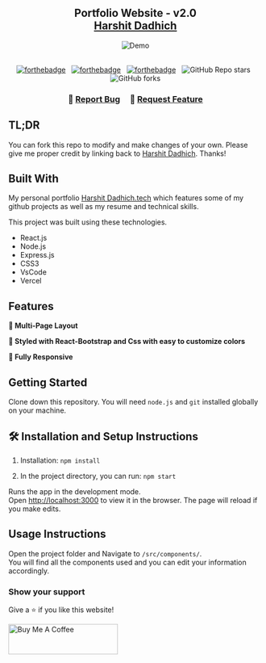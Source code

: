 <h2 align="center">
  Portfolio Website - v2.0<br/>
  <a href="http://portfolio-1et3.vercel.app" target="_blank">Harshit Dadhich</a>
</h2>
<div align="center">
  <img alt="Demo" src="" />
</div>

<br/>

<center>

[![forthebadge](https://forthebadge.com/images/badges/built-with-love.svg)](https://forthebadge.com) &nbsp;
[![forthebadge](https://forthebadge.com/images/badges/made-with-javascript.svg)](https://forthebadge.com) &nbsp;
[![forthebadge](https://forthebadge.com/images/badges/open-source.svg)](https://forthebadge.com) &nbsp;
![GitHub Repo stars](https://img.shields.io/github/stars/dadhich.harshit22/Portfolio?color=red&logo=github&style=for-the-badge) &nbsp;
![GitHub forks](https://img.shields.io/github/forks/dadhich.harshit22/Portfolio?color=red&logo=github&style=for-the-badge)

</center>

<h3 align="center">
    🔹
    <a href="https://github.com/dadhichharshit22/Portfolio/issues">Report Bug</a> &nbsp; &nbsp;
    🔹
    <a href="https://github.com/dadhichharshit22/Portfolio/issues">Request Feature</a>
</h3>

## TL;DR

You can fork this repo to modify and make changes of your own. Please give me proper credit by linking back to [Harshit Dadhich](https://github.com/dadhichharshit22/Portfolio.git). Thanks!

## Built With

My personal portfolio <a href="http://portfolio-1et3.vercel.app" target="_blank">Harshit Dadhich.tech</a> which features some of my github projects as well as my resume and technical skills.<br/>

This project was built using these technologies.

- React.js
- Node.js
- Express.js
- CSS3
- VsCode
- Vercel

## Features

**📖 Multi-Page Layout**

**🎨 Styled with React-Bootstrap and Css with easy to customize colors**

**📱 Fully Responsive**

## Getting Started

Clone down this repository. You will need `node.js` and `git` installed globally on your machine.

## 🛠 Installation and Setup Instructions

1. Installation: `npm install`

2. In the project directory, you can run: `npm start`

Runs the app in the development mode.\
Open [http://localhost:3000](http://localhost:3000) to view it in the browser.
The page will reload if you make edits.

## Usage Instructions

Open the project folder and Navigate to `/src/components/`. <br/>
You will find all the components used and you can edit your information accordingly.

### Show your support

Give a ⭐ if you like this website!

<a href="https://www.buymeacoffee.com/dadhich.harshit22" target="_blank"><img src="https://cdn.buymeacoffee.com/buttons/v2/default-violet.png" alt="Buy Me A Coffee" height= "60px" width= "217px" ></a>
